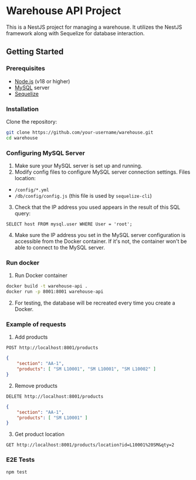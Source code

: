 # Warehouse API Project

This is a NestJS project for managing a warehouse. It utilizes the NestJS framework along with Sequelize for database interaction.

## Getting Started

### Prerequisites

- [Node.js](https://nodejs.org/) (v18 or higher)
- [MySQL](https://www.mysql.com/) server
- [Sequelize](https://sequelize.org)

### Installation

Clone the repository:

```sh
git clone https://github.com/your-username/warehouse.git
cd warehouse
```

### Configuring MySQL Server

1. Make sure your MySQL server is set up and running.
2. Modify config files to configure MySQL server connection settings. Files location:
* `/config/*.yml`
* `/db/config/config.js` (this file is used by `sequelize-cli`)
3. Check that the IP address you used appears in the result of this SQL query:
```
SELECT host FROM mysql.user WHERE User = 'root';
```
4. Make sure the IP address you set in the MySQL server configuration is accessible from the Docker container. If it's not, the container won't be able to connect to the MySQL server.

### Run docker

1. Run Docker container

```sh
docker build -t warehouse-api .
docker run -p 8001:8001 warehouse-api
```
2. For testing, the database will be recreated every time you create a Docker.

### Example of requests

1. Add products
```
POST http://localhost:8001/products
```
```json
{
    "section": "AA-1",
    "products": [ "SM L10001", "SM L10001", "SM L10002" ]
}
```
2. Remove products
```
DELETE http://localhost:8001/products
```
```json
{
    "section": "AA-1",
    "products": [ "SM L10001" ]
}
```
3. Get product location
```
GET http://localhost:8001/products/location?id=L10001%20SM&qty=2
```

### E2E Tests
```sh
npm test
```
